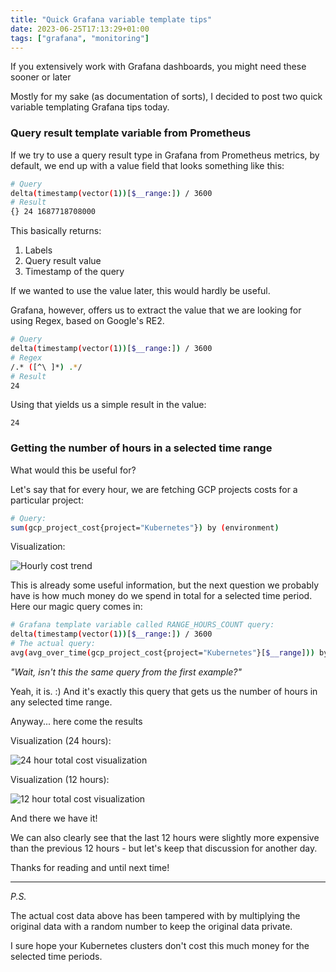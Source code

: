```yaml
---
title: "Quick Grafana variable template tips"
date: 2023-06-25T17:13:29+01:00
tags: ["grafana", "monitoring"]
---
```


If you extensively work with Grafana dashboards, you might need these sooner or later

<!--more-->

Mostly for my sake (as documentation of sorts), I decided to post two quick variable templating Grafana tips today.

### Query result template variable from Prometheus

If we try to use a query result type in Grafana from Prometheus metrics, by default, we end up with a value field that looks something like this:

```bash
# Query
delta(timestamp(vector(1))[$__range:]) / 3600
# Result
{} 24 1687718708000
```

This basically returns:

1. Labels
2. Query result value
3. Timestamp of the query

If we wanted to use the value later, this would hardly be useful.

Grafana, however, offers us to extract the value that we are looking for using Regex, based on Google's RE2.

```bash
# Query
delta(timestamp(vector(1))[$__range:]) / 3600
# Regex
/.* ([^\ ]*) .*/
# Result
24
```

Using that yields us a simple result in the value:

```
24
```

### Getting the number of hours in a selected time range

What would this be useful for?

Let's say that for every hour, we are fetching GCP projects costs for a particular project:

```bash
# Query:
sum(gcp_project_cost{project="Kubernetes"}) by (environment)
```

Visualization:

![Hourly cost trend](../../images/quick-grafana-variable-template-tips/hourly_cost_trend.png)

This is already some useful information, but the next question we probably have is how much money do we spend in total for a selected time period. Here our magic query comes in:

```bash
# Grafana template variable called RANGE_HOURS_COUNT query:
delta(timestamp(vector(1))[$__range:]) / 3600
# The actual query:
avg(avg_over_time(gcp_project_cost{project="Kubernetes"}[$__range])) by (environment) * $RANGE_HOURS_COUNT
```

_"Wait, isn't this the same query from the first example?"_

Yeah, it is. :) And it's exactly this query that gets us the number of hours in any selected time range.

Anyway... here come the results

Visualization (24 hours):

![24 hour total cost visualization](../../images/quick-grafana-variable-template-tips/24_hours_cost.png)

Visualization (12 hours):

![12 hour total cost visualization](../../images/quick-grafana-variable-template-tips/12_hours_cost.png)

And there we have it!

We can also clearly see that the last 12 hours were slightly more expensive than the previous 12 hours - but let's keep that discussion for another day.

Thanks for reading and until next time!

---

_P.S._

The actual cost data above has been tampered with by multiplying the original data with a random number to keep the original data private.

I sure hope your Kubernetes clusters don't cost this much money for the selected time periods.
